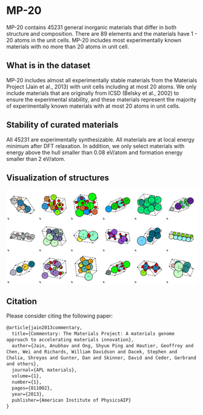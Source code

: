# MP-20

MP-20 contains 45231 general inorganic materials that differ in both structure and composition. There are 89 elements and the materials have 1 - 20 atoms in the unit cells. MP-20 includes most experimentally known materials with no more than 20 atoms in unit cell.

## What is in the dataset

MP-20 includes almost all experimentally stable materials from the Materials Project (Jain et al., 2013) with unit cells including at most 20 atoms. We only include materials that are originally from ICSD (Belsky et al., 2002) to ensure the experimental stability, and these materials represent the majority of experimentally known materials with at most 20 atoms in unit cells.

## Stability of curated materials

All 45231 are experimentally synthesizable. All materials are at local energy minimum after DFT relaxation. In addition, we only select materials with energy above the hull smaller than 0.08 eV/atom and formation energy smaller than 2 eV/atom.

## Visualization of structures

<p align="center">
  <img src="../../assets/mp_20.png" />
</p>

## Citation

Please consider citing the following paper:

```
@article{jain2013commentary,
  title={Commentary: The Materials Project: A materials genome approach to accelerating materials innovation},
  author={Jain, Anubhav and Ong, Shyue Ping and Hautier, Geoffroy and Chen, Wei and Richards, William Davidson and Dacek, Stephen and Cholia, Shreyas and Gunter, Dan and Skinner, David and Ceder, Gerbrand and others},
  journal={APL materials},
  volume={1},
  number={1},
  pages={011002},
  year={2013},
  publisher={American Institute of PhysicsAIP}
}
```



